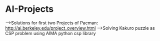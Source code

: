# AI-Projects

-->Solutions for first two Projects of Pacman: http://ai.berkeley.edu/project_overview.html
-->Solving Kakuro puzzle as CSP problem using AIMA python csp library
